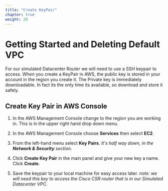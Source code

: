 ```yaml
---
title: "Create KeyPair"
chapter: true
weight: 20
---
```


# Getting Started and Deleting Default VPC

For our simulated Datacenter Router we will need to use a SSH keypair to access. When you create a KeyPair in AWS, the public key is stored in your account in the region you create it. The Private key is immediately downloadable. In fact its the only time its available, so download and store it safely.

## Create Key Pair in AWS Console

1. In the AWS Management Console change to the region you are working in. This is in the upper right hand drop down menu.

1. In the AWS Management Console choose **Services** then select **EC2**.

1. From the left-hand menu select **Key Pairs**. _It's half way down, in the **Network & Security** section._

1. Click **Create Key Pair** in the main panel and give your new key a name. Click **Create**.

1. Save the keypair to your local machine for easy access later. _note: we will need this key to access the Cisco CSR router that is in our Simulated Datacenter VPC_.
